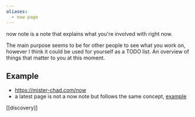 ```yaml
---
aliases:
  - now page
---
```


now note is a note that explains what you're involved with right now.

The main purpose seems to be for other people to see what you work on, however I think it could be used for yourself as a TODO list. An overview of things that matter to you at this moment.
## Example
- https://mister-chad.com/now 
- a latest page is not a now note but follows the same concept, [example](https://nesslabs.com/articles)

[[discovery]]